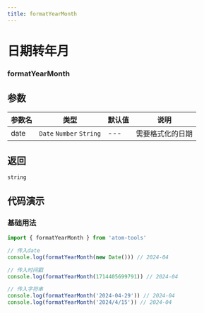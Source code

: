 ```yaml
---
title: formatYearMonth
---
```


# 日期转年月

### formatYearMonth


## 参数

| 参数名 | 类型             | 默认值 | 说明             |
| ------ | ---------------- | ------ | ---------------- |
| date   | `Date`  `Number` `String` | ---      | 需要格式化的日期 |

## 返回

`string`

## 代码演示

### 基础用法

```js
import { formatYearMonth } from 'atom-tools'

// 传入date
console.log(formatYearMonth(new Date())) // 2024-04

// 传入时间戳
console.log(formatYearMonth(1714405699791)) // 2024-04

// 传入字符串
console.log(formatYearMonth('2024-04-29')) // 2024-04
console.log(formatYearMonth('2024/4/15')) // 2024-04
```
